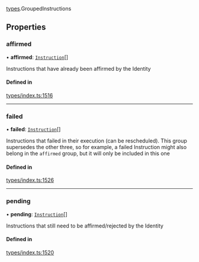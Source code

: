 [types](../../Modules/Types/Types.md).GroupedInstructions

## Properties

### affirmed

• **affirmed**: [`Instruction`](../../Classes/API/Entities/Instruction/Instruction.md)[]

Instructions that have already been affirmed by the Identity

#### Defined in

[types/index.ts:1516](https://github.com/PolymeshAssociation/polymesh-sdk/blob/15be87e8/src/types/index.ts#L1516)

___

### failed

• **failed**: [`Instruction`](../../Classes/API/Entities/Instruction/Instruction.md)[]

Instructions that failed in their execution (can be rescheduled).
  This group supersedes the other three, so for example, a failed Instruction
  might also belong in the `affirmed` group, but it will only be included in this one

#### Defined in

[types/index.ts:1526](https://github.com/PolymeshAssociation/polymesh-sdk/blob/15be87e8/src/types/index.ts#L1526)

___

### pending

• **pending**: [`Instruction`](../../Classes/API/Entities/Instruction/Instruction.md)[]

Instructions that still need to be affirmed/rejected by the Identity

#### Defined in

[types/index.ts:1520](https://github.com/PolymeshAssociation/polymesh-sdk/blob/15be87e8/src/types/index.ts#L1520)
